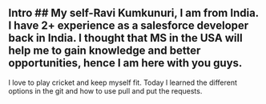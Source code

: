 ## Intro ## My self-Ravi Kumkunuri, I am from India. I have 2+ experience as a salesforce developer back in India. I thought that MS in the USA will help me to gain knowledge and better opportunities, hence I am here with you guys.
I love to play cricket and keep myself fit.
Today I learned the different options in the git and how to use pull and put the requests.
